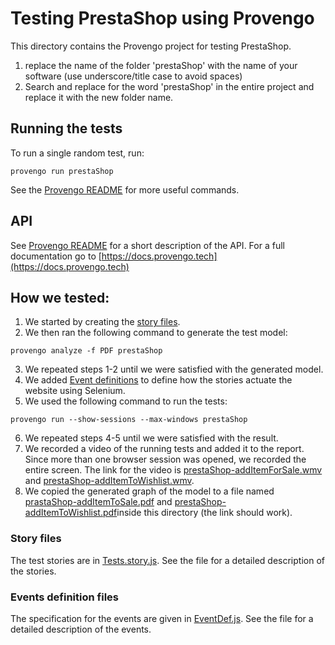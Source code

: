 # Testing PrestaShop using Provengo
This directory contains the Provengo project for testing PrestaShop.

1. replace the name of the folder 'prestaShop' with the name of your software (use underscore/title case to avoid spaces)
2. Search and replace for the word 'prestaShop' in the entire project and replace it with the new folder name. 


## Running the tests
To run a single random test, run:
```shell 
provengo run prestaShop
```

See the [Provengo README](prestaShop/README.md) for more useful commands.

## API
See [Provengo README](prestaShop/README.md) for a short description of the API.
For a full documentation go to [https://docs.provengo.tech](https://docs.provengo.tech)

## How we tested:
1. We started by creating the [story files](prestaShop/spec/js/OrderPizza.story.js).
2. We then ran the following command to generate the test model:
```shell
provengo analyze -f PDF prestaShop   
```
3. We repeated steps 1-2 until we were satisfied with the generated model.
4. We added [Event definitions](prestaShop/spec/js/OrderPizza.EventDef.js)   to define how the stories actuate the website using Selenium.
5. We used the following command to run the tests:
```shell
provengo run --show-sessions --max-windows prestaShop
```
6. We repeated steps 4-5 until we were satisfied with the result.
7. We recorded a video of the running tests and added it to the report. Since more than one browser session was opened, we recorded the entire screen. The link for the video is [prestaShop-addItemForSale.wmv](prestaShop\prestaShop-addItemForSale.wmv) and [prestaShop-addItemToWishlist.wmv](prestaShop\prestaShop-addItemToWishlist.wmv).
8. We copied the generated graph of the model to a file named [prastaShop-addItemToSale.pdf](prestaShop\prastaShop-addItemToSale.pdf) and  [prestaShop-addItemToWishlist.pdf](prestaShop\prestaShop-addItemToWishlist.pdf)inside this directory (the link should work).

### Story files
The test stories are in [Tests.story.js](prestaShop/spec/js/OrderPizza.story.js). See the file for a detailed description of the stories.

### Events definition files
The specification for the events are given in [EventDef.js](prestaShop/spec/js/OrderPizza.EventDef.js). See the file for a detailed description of the events.

